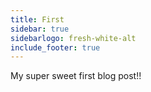 ```yaml
---
title: First
sidebar: true
sidebarlogo: fresh-white-alt
include_footer: true
---
```


My super sweet first blog post!!
